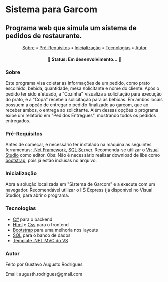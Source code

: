 # Sistema para Garcom
## Programa web que simula um sistema de pedidos de restaurante.

<p align="center">
 <a href="#sobre">Sobre</a> •
 <a href="#pré-requisitos">Pré-Requisitos</a> • 
 <a href="#inicialização">Inicialização</a> • 
 <a href="#tecnologias">Tecnologias</a> • 
 <a href="#autor">Autor</a>
</p>

<h4 align="center"> 
	🚧 Status: Em desenvolvimento...  🚧
</h4>

### Sobre

  Este programa visa coletar as informações de um pedido, como prato escolhido, bebida, quantidade, mesa solicitante e nome do cliente. Após o pedido ter sido efetuado, a "Cozinha" visualiza a solicitação para execução do prato, e a "Copa" recebe a solicitação para as bebidas. Em ambos locais possuem a opção de entregar o pedido finalizado ao garçom, que ao receber ambos, o entrega ao solicitante. Além dessas opções o programa exibe um relatório em "Pedidos Entregues", mostrando todos os pedidos entregados.
  
### Pré-Requisitos

  Antes de começar, é necessário ter instalado na máquina as seguintes ferramentas: 
[.Net Framework](https://dotnet.microsoft.com/en-us/), [SQL Server](https://www.microsoft.com/en-us/sql-server/sql-server-2019). 
Recomenda-se utilizar o [Visual Studio](https://code.visualstudio.com/) como editor.
 Obs: Não é necessário realizar download de libs como [bootstrap](https://getbootstrap.com), pois já estão inclusas no arquivo.
 
 ### Inicialização
 
  Abra a solução localizada em "Sistema de Garcom" e a execute com um navegador. Recomendável utilizar o IIS Express (já disponível no Visual Studio), para abrir o programa.
 
 ### Tecnologias
- [C#]() para o backend
- [Html]() e [Css]() para o frontend
- [Bootstrap](https://getbootstrap.com) para uma melhoria nos layouts
- [SQL](https://www.microsoft.com/en-us/sql-server/sql-server-2019) para o banco de dados
- [Template .NET MVC do VS](https://visualstudio.microsoft.com/pt-br/downloads/)

### Autor

Feito por Gustavo Augusto Rodrigues
<p>Email: augusth.rodrigues@gmail.com</p>
